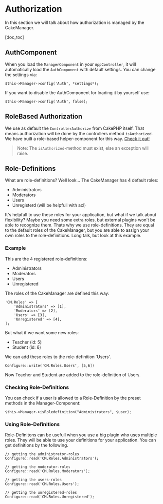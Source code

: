 Authorization
=============

In this section we will talk about how authorization is managed by the CakeManager. 

[doc_toc]

AuthComponent
-------------

When you load the `ManagerComponent` in your `AppController`, it will automatically 
load the `AuthComponent` with default settings. You can change the settings via:

    $this->Manager->config('Auth', *settings*);

If you want to disable the AuthComponent for loading it by yourself use:

    $this->Manager->config('Auth', false);


RoleBased Authorization
-----------------------

We use as default the `ControllerAuthorize` from CakePHP itself. That means 
authorization will be done by the controllers method `isAuthorized`. We have built a 
role-based helper-component for this way. [Check it out!](http://cakemanager.org/docs/utils/1.0/components/authorizer/)

> Note: The `isAuthorized`-method must exist, else an exception will raise.

Role-Definitions
----------------

What are role-definitions? Well look... The CakeManager has 4 default roles:

- Administrators
- Moderators
- Users
- Unregisterd (will be helpfull with acl)

It's helpfull to use these roles for your application, but what if we talk about 
flexibility? Maybe you need some extra roles, but external plugins won't be able to 
recognize them. Thats why we use role-definitions. They are equal to the default roles 
of the CakeManager, but you are able to assign your own roles to the role-definitions. 
Long talk, but look at this example.

### Example

This are the 4 registered role-definitions:

- Administrators
- Moderators
- Users
- Unregistered

The roles of the CakeManager are defined this way:

    'CM.Roles' => [
        'Administrators' => [1],
        'Moderators' => [2],
        'Users' => [3],
        'Unregistered' => [4],
    ];
    
But what if we want some new roles:

- Teacher (id: 5)
- Student (id: 6)

We can add these roles to the role-definition 'Users'.

    Configure::write('CM.Roles.Users', [5,6])
    
Now Teacher and Student are added to the role-definition of Users.

### Checking Role-Definitions

You can check if a user is allowed to a Role-Definition by the preset methods in the 
Manager-Component:

    $this->Manager->isRoledefinition("Administrators", $user);


### Using Role-Definitions

Role-Definitons can be usefull when you use a big plugin who uses multiple roles. 
They will be able to use your definitions for your application. You can get 
definitions by the following.

    // getting the administrator-roles
    Configure::read('CM.Roles.Administrators');
            
    // getting the moderator-roles
    Configure::read('CM.Roles.Moderators');
        
    // getting the users-roles
    Configure::read('CM.Roles.Users');
                
    // getting the unregistered-roles
    Configure::read('CM.Roles.Unregistered');
    

